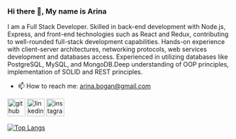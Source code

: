 ### Hi there 👋, My name is Arina
I am a Full Stack Developer.
Skilled in back-end development with Node.js, Express, and front-end technologies such as React and Redux, contributing to well-rounded full-stack development capabilities.
Hands-on experience with client-server architectures, networking protocols,  web services development and databases access. Experienced in utilizing databases like PostgreSQL, MySQL, and MongoDB.Deep understanding of OOP principles, implementation of SOLID and REST principles.

- 📫 How to reach me: arina.bogan@gmail.com 


[<img src='https://cdn.jsdelivr.net/npm/simple-icons@3.0.1/icons/github.svg' alt='github' height='40'>](https://github.com/ArinaBogan)  [<img src='https://cdn.jsdelivr.net/npm/simple-icons@3.0.1/icons/linkedin.svg' alt='linkedin' height='40'>](https://www.linkedin.com/in/арина-боган/)  [<img src='https://cdn.jsdelivr.net/npm/simple-icons@3.0.1/icons/instagram.svg' alt='instagram' height='40'>](https://www.instagram.com/arina_bogan/)  

[![Top Langs](https://github-readme-stats.vercel.app/api/top-langs/?username=ArinaBogan)](https://github.com/anuraghazra/github-readme-stats)



